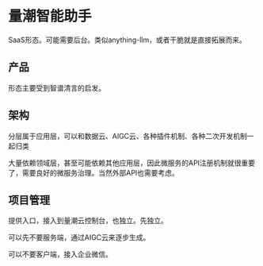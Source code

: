# 量潮智能助手

SaaS形态。可能需要后台。类似anything-llm，或者干脆就是直接拓展而来。

## 产品

形态主要受到智谱清言的启发。

## 架构

分层属于应用层，可以和数据云、AIGC云、各种插件机制、各种二次开发机制一起归类

大量依赖领域层，甚至可能依赖其他应用层，因此微服务的API注册机制就很重要了，需要良好的微服务治理。当然外部API也需要考虑。

## 项目管理

提供入口，接入到量潮云控制台，也独立。先独立。

可以先不要服务端，通过AIGC云来逐步生成。

可以不要客户端，接入企业微信。
